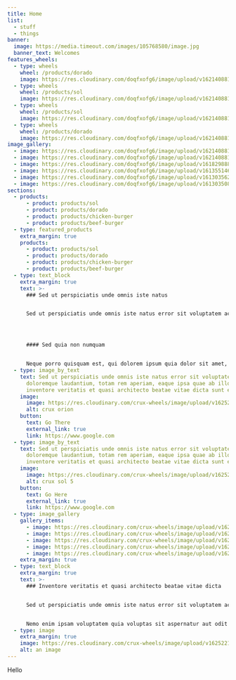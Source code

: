 ```yaml
---
title: Home
list:
  - stuff
  - things
banner:
  image: https://media.timeout.com/images/105768580/image.jpg
  banner_text: Welcomes
features_wheels:
  - type: wheels
    wheel: /products/dorado
    image: https://res.cloudinary.com/doqfxofg6/image/upload/v1621408811/doradohome_el333k.jpg
  - type: wheels
    wheel: /products/sol
    image: https://res.cloudinary.com/doqfxofg6/image/upload/v1621408811/solhome_vozgfh.jpg
  - type: wheels
    wheel: /products/sol
    image: https://res.cloudinary.com/doqfxofg6/image/upload/v1621408811/doradohome_el333k.jpg
  - type: wheels
    wheel: /products/dorado
    image: https://res.cloudinary.com/doqfxofg6/image/upload/v1621408811/solhome_vozgfh.jpg
image_gallery:
  - image: https://res.cloudinary.com/doqfxofg6/image/upload/v1621408811/doradohome_el333k.jpg
  - image: https://res.cloudinary.com/doqfxofg6/image/upload/v1621408811/solhome_vozgfh.jpg
  - image: https://res.cloudinary.com/doqfxofg6/image/upload/v1618298884/pexels-tobias-bj%C3%B8rkli-2387966_1_hdtbjr.jpg
  - image: https://res.cloudinary.com/doqfxofg6/image/upload/v1613551461/pexels-quang-nguyen-vinh-2166711_unxg3w.jpg
  - image: https://res.cloudinary.com/doqfxofg6/image/upload/v1613035620/IMG_9711_cs3amr.jpg
  - image: https://res.cloudinary.com/doqfxofg6/image/upload/v1613035083/sample.jpg
sections:
  - products:
      - product: products/sol
      - product: products/dorado
      - product: products/chicken-burger
      - product: products/beef-burger
  - type: featured_products
    extra_margin: true
    products:
      - product: products/sol
      - product: products/dorado
      - product: products/chicken-burger
      - product: products/beef-burger
  - type: text_block
    extra_margin: true
    text: >-
      ### Sed ut perspiciatis unde omnis iste natus


      Sed ut perspiciatis unde omnis iste natus error sit voluptatem accusantium doloremque laudantium, totam rem aperiam, eaque ipsa quae ab illo inventore veritatis et quasi architecto beatae vitae dicta sunt explicabo. Nemo enim ipsam voluptatem quia voluptas sit aspernatur aut odit aut fugit, sed quia consequuntur magni dolores eos qui ratione voluptatem sequi nesciunt. 




      #### Sed quia non numquam


      Neque porro quisquam est, qui dolorem ipsum quia dolor sit amet, consectetur, adipisci velit, sed quia non numquam eius modi tempora incidunt ut labore aliquam quaerat voluptatem. Ut enim ad minima veniam, [quis nostrum](https://www.google.com) exercitationem ullam corporis suscipit laboriosam, nisi ut aliquid ex ea commodi consequatur? Quis autem vel eum iure reprehenderit qui in ea voluptate velit esse quam nihil molestiae consequatur, vel illum qui dolorem eum fugiat quo voluptas nulla pariatur?
  - type: image_by_text
    text: Sed ut perspiciatis unde omnis iste natus error sit voluptatem accusantium
      doloremque laudantium, totam rem aperiam, eaque ipsa quae ab illo
      inventore veritatis et quasi architecto beatae vitae dicta sunt explicabo.
    image:
      image: https://res.cloudinary.com/crux-wheels/image/upload/v1625221944/samples/food/pot-mussels.jpg
      alt: crux orion
    button:
      text: Go There
      external_link: true
      link: https://www.google.com
  - type: image_by_text
    text: Sed ut perspiciatis unde omnis iste natus error sit voluptatem accusantium
      doloremque laudantium, totam rem aperiam, eaque ipsa quae ab illo
      inventore veritatis et quasi architecto beatae vitae dicta sunt explicabo.
    image:
      image: https://res.cloudinary.com/crux-wheels/image/upload/v1625221944/samples/food/fish-vegetables.jpg
      alt: crux sol 5
    button:
      text: Go Here
      external_link: true
      link: https://www.google.com
  - type: image_gallery
    gallery_items:
      - image: https://res.cloudinary.com/crux-wheels/image/upload/v1625221952/samples/cloudinary-group.jpg
      - image: https://res.cloudinary.com/crux-wheels/image/upload/v1625221946/samples/bike.jpg
      - image: https://res.cloudinary.com/crux-wheels/image/upload/v1625647738/standard%20wheel%20renders/Wheels_standard_render_environment.113_dyqjyv.jpg
      - image: https://res.cloudinary.com/crux-wheels/image/upload/v1625221951/samples/imagecon-group.jpg
      - image: https://res.cloudinary.com/crux-wheels/image/upload/v1625221944/samples/sheep.jpg
    extra_margin: true
  - type: text_block
    extra_margin: true
    text: >-
      ### Inventore veritatis et quasi architecto beatae vitae dicta


      Sed ut perspiciatis unde omnis iste natus error sit voluptatem accusantium doloremque laudantium, totam rem aperiam, eaque ipsa quae ab illo inventore veritatis et quasi architecto beatae vitae dicta sunt explicabo. 


      Nemo enim ipsam voluptatem quia voluptas sit aspernatur aut odit aut fugit, sed quia consequuntur magni dolores eos qui ratione voluptatem sequi nesciunt. Neque porro quisquam est, qui dolorem ipsum quia dolor sit amet, consectetur, adipisci velit, sed quia non numquam eius modi tempora incidunt ut labore et dolore magnam aliquam quaerat voluptatem. Ut enim ad minima veniam, quis nostrum exercitationem ullam corporis suscipit laboriosam, nisi ut aliquid ex ea commodi consequatur? Quis autem vel eum iure reprehenderit qui in ea voluptate velit esse quam nihil molestiae consequatur, vel illum qui dolorem eum fugiat quo voluptas nulla pariatur?
  - type: image
    extra_margin: true
    image: https://res.cloudinary.com/crux-wheels/image/upload/v1625221952/samples/cloudinary-group.jpg
    alt: an image
---
```

Hello